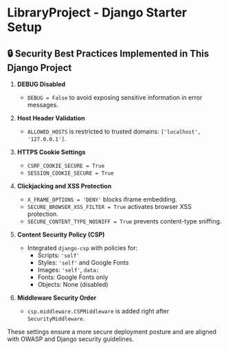 # LibraryProject - Django Starter Setup
## 🔒 Security Best Practices Implemented in This Django Project

1. **DEBUG Disabled**
   - `DEBUG = False` to avoid exposing sensitive information in error messages.

2. **Host Header Validation**
   - `ALLOWED_HOSTS` is restricted to trusted domains: `['localhost', '127.0.0.1']`.

3. **HTTPS Cookie Settings**
   - `CSRF_COOKIE_SECURE = True`
   - `SESSION_COOKIE_SECURE = True`

4. **Clickjacking and XSS Protection**
   - `X_FRAME_OPTIONS = 'DENY'` blocks iframe embedding.
   - `SECURE_BROWSER_XSS_FILTER = True` activates browser XSS protection.
   - `SECURE_CONTENT_TYPE_NOSNIFF = True` prevents content-type sniffing.

5. **Content Security Policy (CSP)**
   - Integrated `django-csp` with policies for:
     - Scripts: `'self'`
     - Styles: `'self'` and Google Fonts
     - Images: `'self'`, `data:`
     - Fonts: Google Fonts only
     - Objects: None (disabled)

6. **Middleware Security Order**
   - `csp.middleware.CSPMiddleware` is added right after `SecurityMiddleware`.

These settings ensure a more secure deployment posture and are aligned with OWASP and Django security guidelines.
